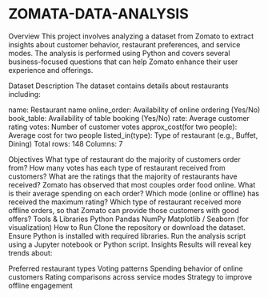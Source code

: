 # ZOMATA-DATA-ANALYSIS
Overview
This project involves analyzing a dataset from Zomato to extract insights about customer behavior, restaurant preferences, and service modes. The analysis is performed using Python and covers several business-focused questions that can help Zomato enhance their user experience and offerings.

Dataset Description
The dataset contains details about restaurants including:

name: Restaurant name
online_order: Availability of online ordering (Yes/No)
book_table: Availability of table booking (Yes/No)
rate: Average customer rating
votes: Number of customer votes
approx_cost(for two people): Average cost for two people
listed_in(type): Type of restaurant (e.g., Buffet, Dining)
Total rows: 148
Columns: 7

Objectives
What type of restaurant do the majority of customers order from?
How many votes has each type of restaurant received from customers?
What are the ratings that the majority of restaurants have received?
Zomato has observed that most couples order food online. What is their average spending on each order?
Which mode (online or offline) has received the maximum rating?
Which type of restaurant received more offline orders, so that Zomato can provide those customers with good offers?
Tools & Libraries
Python
Pandas
NumPy
Matplotlib / Seaborn (for visualization)
How to Run
Clone the repository or download the dataset.
Ensure Python is installed with required libraries.
Run the analysis script using a Jupyter notebook or Python script.
Insights
Results will reveal key trends about:

Preferred restaurant types
Voting patterns
Spending behavior of online customers
Rating comparisons across service modes
Strategy to improve offline engagement

